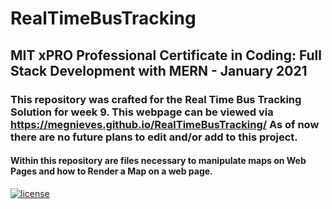 # RealTimeBusTracking
## MIT xPRO Professional Certificate in Coding: Full Stack Development with MERN - January 2021

### This repository was crafted for the Real Time Bus Tracking Solution for week 9. This webpage can be viewed via https://megnieves.github.io/RealTimeBusTracking/ As of now there are no future plans to edit and/or add to this project. 
#### Within this repository are files necessary to manipulate maps on Web Pages and how to Render a Map on a web page.



[![license](https://img.shields.io/github/license/DAVFoundation/captain-n3m0.svg?style=flat-square)](https://github.com/MegNieves/RealTimeBusTracking/blob/c033c9d43f08a7437dd6ad0b9e87decd46ea5510/LICENSE)
